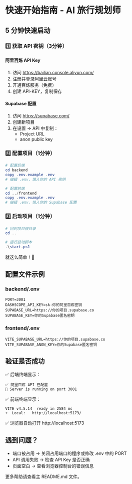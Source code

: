 # 快速开始指南 - AI 旅行规划师

## 5 分钟快速启动

### 1️⃣ 获取 API 密钥（3分钟）

#### 阿里百炼 API Key
1. 访问 https://bailian.console.aliyun.com/
2. 注册并登录阿里云账号
3. 开通百炼服务（免费）
4. 创建 API-KEY，复制保存

#### Supabase 配置
1. 访问 https://supabase.com/
2. 创建新项目
3. 在设置 → API 中复制：
   - Project URL
   - anon public key

### 2️⃣ 配置项目（1分钟）

```powershell
# 配置后端
cd backend
copy .env.example .env
# 编辑 .env，填入你的 API 密钥

# 配置前端
cd ../frontend
copy .env.example .env
# 编辑 .env，填入你的 Supabase 配置
```

### 3️⃣ 启动项目（1分钟）

```powershell
# 回到项目根目录
cd ..

# 运行启动脚本
.\start.ps1
```

就这么简单！🎉

## 配置文件示例

### backend/.env
```env
PORT=3001
DASHSCOPE_API_KEY=sk-你的阿里百炼密钥
SUPABASE_URL=https://你的项目.supabase.co
SUPABASE_KEY=你的Supabase匿名密钥
```

### frontend/.env
```env
VITE_SUPABASE_URL=https://你的项目.supabase.co
VITE_SUPABASE_ANON_KEY=你的Supabase匿名密钥
```

## 验证是否成功

✅ 后端终端显示：
```
✅ 阿里百炼 API 已配置
🚀 Server is running on port 3001
```

✅ 前端终端显示：
```
VITE v4.5.14  ready in 2584 ms
➜  Local:   http://localhost:5173/
```

✅ 浏览器自动打开 http://localhost:5173

## 遇到问题？

- 端口被占用 → 关闭占用端口的程序或修改 .env 中的 PORT
- API 调用失败 → 检查 API Key 是否正确
- 页面空白 → 查看浏览器控制台的错误信息

更多帮助请查看主 README.md 文件。
